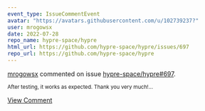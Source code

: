 ```yaml
---
event_type: IssueCommentEvent
avatar: "https://avatars.githubusercontent.com/u/102739237?"
user: mrogowsx
date: 2022-07-28
repo_name: hypre-space/hypre
html_url: https://github.com/hypre-space/hypre/issues/697
repo_url: https://github.com/hypre-space/hypre
---
```


<a href='https://github.com/mrogowsx' target='_blank'>mrogowsx</a> commented on issue <a href='https://github.com/hypre-space/hypre/issues/697' target='_blank'>hypre-space/hypre#697</a>.

<small>After testing, it works as expected. Thank you very much!...</small>

<a href='https://github.com/hypre-space/hypre/issues/697' target='_blank'>View Comment</a>